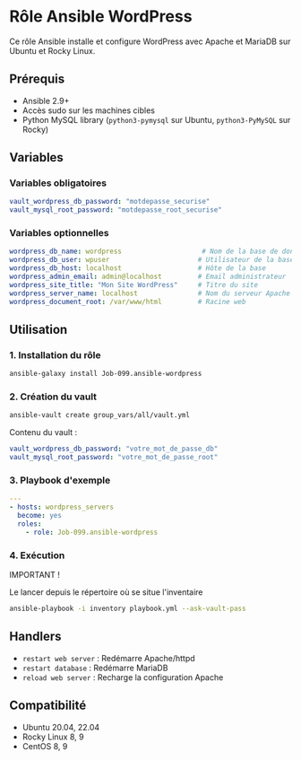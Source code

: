 # Rôle Ansible WordPress

Ce rôle Ansible installe et configure WordPress avec Apache et MariaDB sur Ubuntu et Rocky Linux.

## Prérequis

- Ansible 2.9+
- Accès sudo sur les machines cibles
- Python MySQL library (`python3-pymysql` sur Ubuntu, `python3-PyMySQL` sur Rocky)

## Variables

### Variables obligatoires
```yaml
vault_wordpress_db_password: "motdepasse_securise"
vault_mysql_root_password: "motdepasse_root_securise"
```

### Variables optionnelles
```yaml
wordpress_db_name: wordpress                    # Nom de la base de données
wordpress_db_user: wpuser                      # Utilisateur de la base
wordpress_db_host: localhost                   # Hôte de la base
wordpress_admin_email: admin@localhost         # Email administrateur
wordpress_site_title: "Mon Site WordPress"     # Titre du site
wordpress_server_name: localhost               # Nom du serveur Apache
wordpress_document_root: /var/www/html         # Racine web
```

## Utilisation

### 1. Installation du rôle
```bash
ansible-galaxy install Job-099.ansible-wordpress
```

### 2. Création du vault
```bash
ansible-vault create group_vars/all/vault.yml
```

Contenu du vault :
```yaml
vault_wordpress_db_password: "votre_mot_de_passe_db"
vault_mysql_root_password: "votre_mot_de_passe_root"
```

### 3. Playbook d'exemple
```yaml
---
- hosts: wordpress_servers
  become: yes
  roles:
    - role: Job-099.ansible-wordpress
```

### 4. Exécution

IMPORTANT ! 

Le lancer depuis le répertoire où se situe l'inventaire


```bash
ansible-playbook -i inventory playbook.yml --ask-vault-pass
```

## Handlers

- `restart web server` : Redémarre Apache/httpd
- `restart database` : Redémarre MariaDB
- `reload web server` : Recharge la configuration Apache

## Compatibilité

- Ubuntu 20.04, 22.04
- Rocky Linux 8, 9
- CentOS 8, 9

